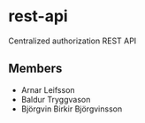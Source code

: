 # rest-api
Centralized authorization REST API

## Members
 * Arnar Leifsson
 * Baldur Tryggvason
 * Björgvin Birkir Björgvinsson
